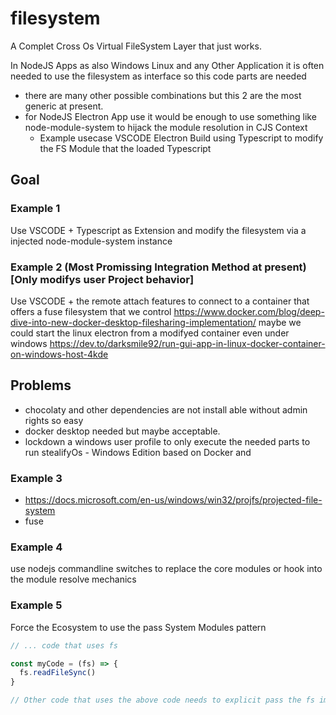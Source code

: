 # filesystem
A Complet Cross Os Virtual FileSystem Layer that just works.

In NodeJS Apps as also Windows Linux and any Other Application it is often needed to use the filesystem as interface so this code parts are needed

- there are many other possible combinations but this 2 are the most generic at present. 
- for NodeJS Electron App use it would be enough to use something like node-module-system to hijack the module resolution in CJS Context
  - Example usecase VSCODE Electron Build using Typescript to modify the FS Module that the loaded Typescript


## Goal 

### Example 1
Use VSCODE + Typescript as Extension and modify the filesystem via a injected node-module-system instance

### Example 2 (Most Promissing Integration Method at present) [Only modifys user Project behavior]
Use VSCODE + the remote attach features to connect to a container that offers a fuse filesystem that we control https://www.docker.com/blog/deep-dive-into-new-docker-desktop-filesharing-implementation/
maybe we could start the linux electron from a modifyed container even under windows https://dev.to/darksmile92/run-gui-app-in-linux-docker-container-on-windows-host-4kde

## Problems
- chocolaty and other dependencies are not install able without admin rights so easy
- docker desktop needed but maybe acceptable.
- lockdown a windows user profile to only execute the needed parts to run stealifyOs - Windows Edition based on Docker and 

### Example 3
- https://docs.microsoft.com/en-us/windows/win32/projfs/projected-file-system
- fuse

### Example 4
use nodejs commandline switches to replace the core modules or hook into the module resolve mechanics

### Example 5
Force the Ecosystem to use the pass System Modules pattern

```js
// ... code that uses fs

const myCode = (fs) => {
  fs.readFileSync()
}

// Other code that uses the above code needs to explicit pass the fs implementation into the module that uses it.
```
